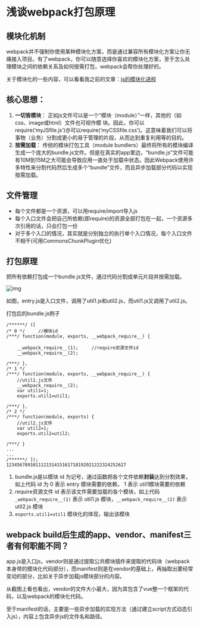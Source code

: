 # 浅谈webpack打包原理

## 模块化机制

webpack并不强制你使用某种模块化方案，而是通过兼容所有模块化方案让你无痛接入项目。有了webpack，你可以随意选择你喜欢的模块化方案，至于怎么处理模块之间的依赖关系及如何按需打包，webpack会帮你处理好的。

关于模块化的一些内容，可以看看我之前的文章：[js的模块化进程](http://blog.csdn.net/u014168594/article/details/77099315)

## 核心思想：

1. **一切皆模块**： 
   正如js文件可以是一个“模块（module）”一样，其他的（如css、image或html）文件也可视作模 块。因此，你可以require(‘myJSfile.js’)亦可以require(‘myCSSfile.css’)。这意味着我们可以将事物（业务）分割成更小的易于管理的片段，从而达到重复利用等的目的。
2. **按需加载**： 
   传统的模块打包工具（module bundlers）最终将所有的模块编译生成一个庞大的bundle.js文件。但是在真实的app里边，“bundle.js”文件可能有10M到15M之大可能会导致应用一直处于加载中状态。因此Webpack使用许多特性来分割代码然后生成多个“bundle”文件，而且异步加载部分代码以实现按需加载。

## 文件管理

- 每个文件都是一个资源，可以用require/import导入js
- 每个入口文件会把自己所依赖(即require)的资源全部打包在一起，一个资源多次引用的话，只会打包一份
- 对于多个入口的情况，其实就是分别独立的执行单个入口情况，每个入口文件不相干(可用CommonsChunkPlugin优化)

## 打包原理

把所有依赖打包成一个bundle.js文件，通过代码分割成单元片段并按需加载。

![img](http://i.imgur.com/A5h5ks9.png)

如图，entry.js是入口文件，调用了util1.js和util2.js，而util1.js又调用了util2.js。

打包后的bundle.js例子

```
/******/ ([
/* 0 */     //模块id
/***/ function(module, exports, __webpack_require__) {

    __webpack_require__(1);     //require资源文件id
    __webpack_require__(2);

/***/ },
/* 1 */
/***/ function(module, exports, __webpack_require__) {
    //util1.js文件
    __webpack_require__(2);
    var util1=1;
    exports.util1=util1;

/***/ },
/* 2 */
/***/ function(module, exports) {
    //util2.js文件
    var util2=1;
    exports.util2=util2;

/***/ }
...
...
/******/ ]);
123456789101112131415161718192021222324252627
```

1. bundle.js是以模块 id 为记号，通过函数把各个文件依赖**封装**达到分割效果，如上代码 id 为 0 表示 entry 模块需要的依赖， 1 表示 util1模块需要的依赖
2. require资源文件 id 表示该文件需要加载的各个模块，如上代码`_webpack_require__(1)` 表示 util1.js 模块，`__webpack_require__(2)` 表示 util2.js 模块
3. `exports.util1=util1` 模块化的体现，输出该模块



## webpack build后生成的app、vendor、manifest三者有何职能不同？

app.js是入口js，vendor则是通过提取公共模块插件来提取的代码块（webpack本身带的模块化代码部分），而manifest则是在vendor的基础上，再抽取出要经常变动的部分，比如关于异步加载js模块部分的内容。

从截图上看也看出，vendor的文件大小最大，因为其包含了vue整一个框架的代码，以及webpack的模块化代码。

至于manifest的话，主要是一些异步加载的实现方法（通过建立script方式动态引入js），内容上包含异步js的文件名和路径。